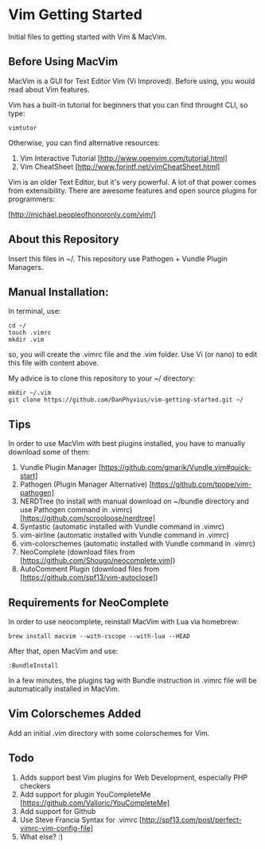 Vim Getting Started
======

Initial files to getting started with Vim & MacVim.

## Before Using MacVim


MacVim is a GUI for Text Editor Vim (Vi Improved).
Before using, you would read about Vim features.

Vim has a built-in tutorial for beginners that you can find throught CLI, so type:

```vim
vimtutor
```

Otherwise, you can find alternative resources:

1. Vim Interactive Tutorial [http://www.openvim.com/tutorial.html]
2. Vim CheatSheet [http://www.fprintf.net/vimCheatSheet.html]


Vim is an older Text Editor, but it's very powerful. A lot of that power comes from extensibility. 
There are awesome features and open source plugins for programmers:

[http://michael.peopleofhonoronly.com/vim/] 


## About this Repository

Insert this files in ~/.
This repository use Pathogen + Vundle Plugin Managers.


## Manual Installation: 

In terminal, use:

```vim
cd ~/
touch .vimrc
mkdir .vim
```

so, you will create the .vimrc file and the .vim folder. Use Vi (or nano) to edit this file with content above.

My advice is to clone this repository to your ~/ directory:

```vim
mkdir ~/.vim
git clone https://github.com/DanPhyxius/vim-getting-started.git ~/
```

## Tips

In order to use MacVim with best plugins installed, you have to manually download some of them:

1. Vundle Plugin Manager [https://github.com/gmarik/Vundle.vim#quick-start]
2. Pathogen (Plugin Manager Alternative) [https://github.com/tpope/vim-pathogen]
3. NERDTree (to install with manual download on ~/bundle directory and use Pathogen command in .vimrc) [https://github.com/scrooloose/nerdtree]
4. Syntastic (automatic installed with Vundle command in .vimrc)
5. vim-airline  (automatic installed with Vundle command in .vimrc)
6. vim-colorschemes  (automatic installed with Vundle command in .vimrc)
7. NeoComplete (download files from [https://github.com/Shougo/neocomplete.vim])
8. AutoComment Plugin (download files from [https://github.com/spf13/vim-autoclose])
 
## Requirements for NeoComplete

In order to use neocomplete, reinstall MacVim with Lua via homebrew:

```vim
brew install macvim --with-cscope --with-lua --HEAD
```

After that, open MacVim and use:

```vim
:BundleInstall
```

In a few minutes, the plugins tag with Bundle instruction in .vimrc file will be automatically installed in MacVim.

## Vim Colorschemes Added

Add an initial .vim directory with some colorschemes for Vim.

## Todo

1. Adds support best Vim plugins for Web Development, especially PHP checkers
2. Add support for plugin YouCompleteMe [https://github.com/Valloric/YouCompleteMe] 
3. Add support for Github
4. Use Steve Francia Syntax for .vimrc [http://spf13.com/post/perfect-vimrc-vim-config-file]
5. What else? :)
